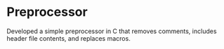 # Preprocessor
Developed a simple preprocessor in C that removes comments, includes header file contents, and replaces macros.

